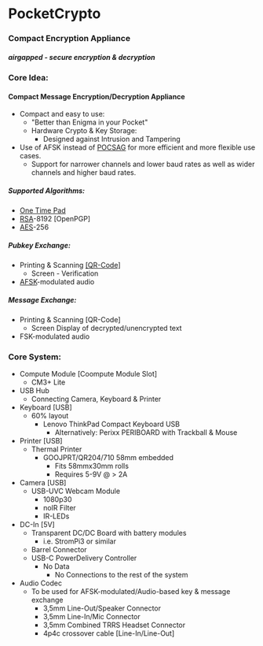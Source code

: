 # PocketCrypto
### Compact Encryption Appliance
#####   airgapped - secure encryption & decryption

### Core Idea:
#### Compact Message Encryption/Decryption Appliance
- Compact and easy to use:
  - "Better than Enigma in your Pocket"
  - Hardware Crypto & Key Storage:
    - Designed against Intrusion and Tampering
- Use of AFSK instead of [POCSAG](https://en.wikipedia.org/wiki/Radio-paging_code_No._1) for more efficient and more flexible use cases.
  - Support for narrower channels and lower baud rates as well as wider channels and higher baud rates.

##### Supported Algorithms:
- [One Time Pad](https://en.wikipedia.org/wiki/One-time_pad)
- [RSA](https://en.wikipedia.org/wiki/RSA_(cryptosystem))-8192 [OpenPGP]
- [AES](Advanced_Encryption_Standard)-256

##### Pubkey Exchange:
- Printing & Scanning [[QR-Code]](https://en.wikipedia.org/wiki/QR_code)
  - Screen - Verification 
- [AFSK](https://en.wikipedia.org/wiki/Frequency-shift_keying#Audio_frequency-shift_keying)-modulated audio

##### Message Exchange:
- Printing & Scanning [QR-Code]
  - Screen Display of decrypted/unencrypted text 
- FSK-modulated audio


### Core System:
- Compute Module [Coompute Module Slot]
  - CM3+ Lite
- USB Hub 
  - Connecting Camera, Keyboard & Printer 
- Keyboard [USB]
  - 60% layout 
    - Lenovo ThinkPad Compact Keyboard USB
      - Alternatively: Perixx PERIBOARD with Trackball & Mouse 
 - Printer [USB]
   - Thermal Printer 
     - GOOJPRT/QR204/710 58mm embedded 
       - Fits 58mmx30mm rolls 
       - Requires 5-9V @ > 2A 
 - Camera [USB]
   - USB-UVC Webcam Module 
     - 1080p30 
     - noIR Filter 
     - IR-LEDs 
 - DC-In [5V]
   - Transparent DC/DC Board with battery modules
     - i.e. StromPi3 or similar
   - Barrel Connector 
   - USB-C PowerDelivery Controller 
     - No Data 
       - No Connections to the rest of the system 
 - Audio Codec 
   - To be used for AFSK-modulated/Audio-based key & message exchange 
     - 3,5mm Line-Out/Speaker Connector 
     - 3,5mm Line-In/Mic Connector 
     - 3,5mm Combined TRRS Headset Connector 
     - 4p4c crossover cable [Line-In/Line-Out]

